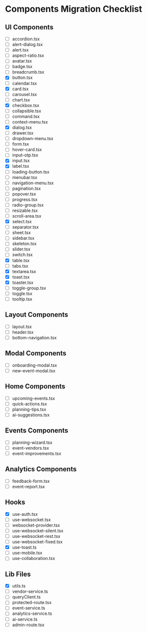 # Components Migration Checklist

## UI Components
- [ ] accordion.tsx
- [ ] alert-dialog.tsx
- [ ] alert.tsx
- [ ] aspect-ratio.tsx
- [ ] avatar.tsx
- [ ] badge.tsx
- [ ] breadcrumb.tsx
- [x] button.tsx
- [ ] calendar.tsx
- [x] card.tsx
- [ ] carousel.tsx
- [ ] chart.tsx
- [x] checkbox.tsx
- [ ] collapsible.tsx
- [ ] command.tsx
- [ ] context-menu.tsx
- [x] dialog.tsx
- [ ] drawer.tsx
- [ ] dropdown-menu.tsx
- [ ] form.tsx
- [ ] hover-card.tsx
- [ ] input-otp.tsx
- [x] input.tsx
- [x] label.tsx
- [ ] loading-button.tsx
- [ ] menubar.tsx
- [ ] navigation-menu.tsx
- [ ] pagination.tsx
- [ ] popover.tsx
- [ ] progress.tsx
- [ ] radio-group.tsx
- [ ] resizable.tsx
- [ ] scroll-area.tsx
- [x] select.tsx
- [ ] separator.tsx
- [ ] sheet.tsx
- [ ] sidebar.tsx
- [ ] skeleton.tsx
- [ ] slider.tsx
- [ ] switch.tsx
- [x] table.tsx
- [ ] tabs.tsx
- [x] textarea.tsx
- [x] toast.tsx
- [x] toaster.tsx
- [ ] toggle-group.tsx
- [ ] toggle.tsx
- [ ] tooltip.tsx

## Layout Components
- [ ] layout.tsx
- [ ] header.tsx
- [ ] bottom-navigation.tsx

## Modal Components
- [ ] onboarding-modal.tsx
- [ ] new-event-modal.tsx

## Home Components
- [ ] upcoming-events.tsx
- [ ] quick-actions.tsx
- [ ] planning-tips.tsx
- [ ] ai-suggestions.tsx

## Events Components
- [ ] planning-wizard.tsx
- [ ] event-vendors.tsx
- [ ] event-improvements.tsx

## Analytics Components
- [ ] feedback-form.tsx
- [ ] event-report.tsx

## Hooks
- [x] use-auth.tsx
- [ ] use-websocket.tsx
- [ ] websocket-provider.tsx
- [ ] use-websocket-silent.tsx
- [ ] use-websocket-rest.tsx
- [ ] use-websocket-fixed.tsx
- [x] use-toast.ts
- [ ] use-mobile.tsx
- [ ] use-collaboration.tsx

## Lib Files
- [x] utils.ts
- [ ] vendor-service.ts
- [ ] queryClient.ts
- [ ] protected-route.tsx
- [ ] event-service.ts
- [ ] analytics-service.ts
- [ ] ai-service.ts
- [ ] admin-route.tsx 